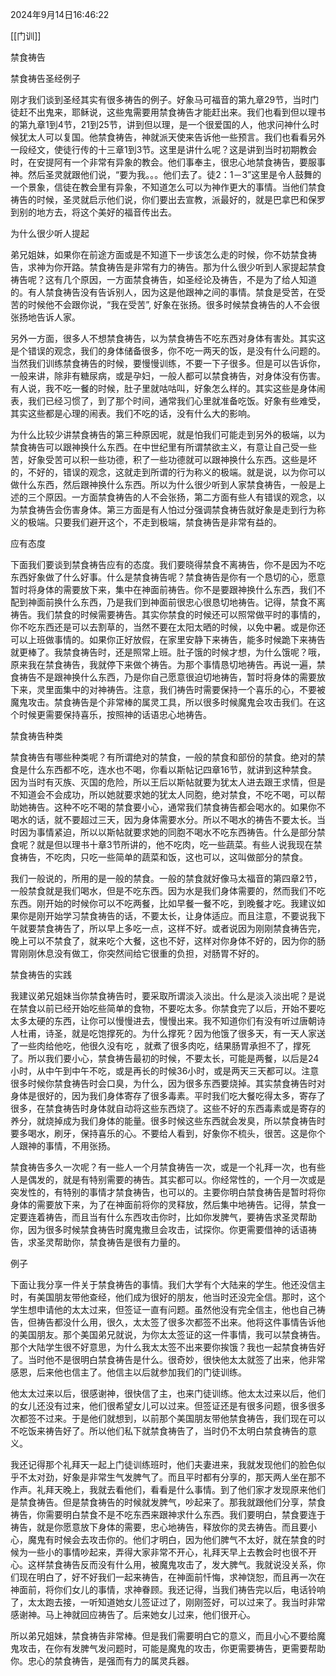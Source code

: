 2024年9月14日16:46:22

[[门训]]


禁食祷告

禁食祷告圣经例子

刚才我们谈到圣经其实有很多祷告的例子。好象马可福音的第九章29节，当时门徒赶不出鬼来，耶稣说，这些鬼需要用禁食祷告才能赶出来。我们也看到但以理书的第九章1到4节，21到25节，讲到但以理，是一个很爱国的人，他求问神什么时候犹太人可以复国。他禁食祷告，神就派天使来告诉他一些预言。我们也看看另外一段经文，使徒行传的十三章1到3节。这里是讲什么呢？这是讲到当时初期教会时，在安提阿有一个非常有异象的教会。他们事奉主，很忠心地禁食祷告，要服事神。然后圣灵就跟他们说，“要为我。。。他们去了。徒2：1－3”这里是令人鼓舞的一个景象，信徒在教会里有异象，不知道怎么可以为神作更大的事情。当他们禁食祷告的时候，圣灵就启示他们说，你们要出去宣教，派最好的，就是巴拿巴和保罗到别的地方去，将这个美好的福音传出去。

为什么很少听人提起

弟兄姐妹，如果你在前途方面或是不知道下一步该怎么走的时候，你不妨禁食祷告，求神为你开路。禁食祷告是非常有力的祷告。那为什么很少听到人家提起禁食祷告呢？这有几个原因，一方面禁食祷告，如圣经论及祷告，不是为了给人知道的。有人禁食祷告没有告诉别人，因为这是他跟神之间的事情。禁食是受苦，在受苦的时候他不会跟你说，“我在受苦”, 好象在张扬。很多时候禁食祷告的人不会很张扬地告诉人家。

另外一方面，很多人不想禁食祷告，以为禁食祷告不吃东西对身体有害处。其实这是个错误的观念，我们的身体储备很多，你不吃一两天的饭，是没有什么问题的。当然我们训练禁食祷告的时候，要慢慢训练，不要一下子很多。但是可以告诉你，一般来讲，除非有糖尿病，或是孕妇，一般人都可以禁食祷告，对身体没有伤害。有人说，我不吃一餐的时候，肚子里就咕咕叫，好象怎么样的。其实这些是身体闹表，我们已经习惯了，到了那个时间，通常我们心里就准备吃饭。好象有些难受，其实这些都是心理的闹表。我们不吃的话，没有什么大的影响。

为什么比较少讲禁食祷告的第三种原因呢，就是怕我们可能走到另外的极端，以为禁食祷告可以跟神换什么东西。在中世纪里有所谓禁欲主义，有意让自己受一些苦，好象受苦可以积一些功德，积了一些功德就可以跟神换什么东西。这些是坏的，不好的，错误的观念，这就走到所谓的行为称义的极端。就是说，以为你可以做什么东西，然后跟神换什么东西。所以为什么很少听到人家禁食祷告，一般是上述的三个原因。一方面禁食祷告的人不会张扬，第二方面有些人有错误的观念，以为禁食祷告会伤害身体。第三方面是有人怕过分强调禁食祷告就好象是走到行为称义的极端。只要我们避开这个，不走到极端，禁食祷告是非常有益的。

应有态度

下面我们要谈到禁食祷告应有的态度。我们要晓得禁食不离祷告，你不是因为不吃东西好象做了什么好事。什么是禁食祷告呢？禁食祷告是你有一个恳切的心，愿意暂时将身体的需要放下来，集中在神面前祷告。你不是要跟神换什么东西，我们不配到神面前换什么东西，乃是我们到神面前很忠心很恳切地祷告。记得，禁食不离祷告。我们禁食的时候需要祷告。其实你禁食的时候还可以照常做平时的事情的，你不吃东西还是可以去割草的，当然不要在太阳太晒的时候，以免中暑。或是你还可以上班做事情的。如果你正好放假，在家里安静下来祷告，能多时候跪下来祷告就更棒了。我禁食祷告时，还是照常上班。肚子饿的时候才想，为什么饿呢？哦，原来我在禁食祷告，我就停下来做个祷告。为那个事情恳切地祷告。再说一遍，禁食祷告不是跟神换什么东西，乃是你自己愿意很迫切地祷告，暂时将身体的需要放下来，灵里面集中的对神祷告。注意，我们祷告时需要保持一个喜乐的心，不要被魔鬼攻击。禁食祷告是个非常棒的属灵工具，所以很多时候魔鬼会攻击我们。在这个时候更需要保持喜乐，按照神的话语忠心地祷告。

禁食祷告种类

禁食祷告有哪些种类呢？有所谓绝对的禁食，一般的禁食和部份的禁食。绝对的禁食是什么东西都不吃，连水也不喝，你看以斯帖记四章16节，就讲到这种禁食。因为当时有灭族、灭国的危险，所以王后以斯帖就要为犹太人进去跟王求情，但是不知道会不会成功，所以她就要求她的犹太人同胞，绝对禁食，不吃不喝，可以帮助她祷告。这种不吃不喝的禁食要小心，通常我们禁食祷告都会喝水的。如果你不喝水的话，就不要超过三天，因为身体需要水分。所以不喝水的祷告不要太长。当时因为事情紧迫，所以以斯帖就要求她的同胞不喝水不吃东西祷告。什么是部分禁食呢？就是但以理书十章3节所讲的，他不吃肉，吃一些蔬菜。有些人说我现在禁食祷告，不吃肉，只吃一些简单的蔬菜和饭，这也可以，这叫做部分的禁食。

我们一般说的，所用的是一般的禁食。一般的禁食就好像马太福音的第四章2节，一般禁食就是我们喝水，但是不吃东西。因为水是我们身体需要的，然而我们不吃东西。刚开始的时候你可以不吃两餐，比如早餐一餐不吃，到晚餐才吃。我建议如果你是刚开始学习禁食祷告的话，不要太长，让身体适应。而且注意，不要说我下午就要禁食祷告了，所以早上多吃一点，这样不好。或者说因为刚刚禁食祷告完，晚上可以不禁食了，就来吃个大餐，这也不好，这样对你身体不好的，因为你的肠胃刚刚休息没有做工，你突然间给它很重的负担，对肠胃不好的。

禁食祷告的实践

我建议弟兄姐妹当你禁食祷告时，要采取所谓淡入淡出。什么是淡入淡出呢？是说在禁食以前已经开始吃些简单的食物，不要吃太多。你禁食完了以后，开始不要吃太多太硬的东西，让你可以慢慢进去，慢慢出来。我不知道你们有没有听过唐朝诗人杜甫，诗圣，就是吃饱撑死的。为什么撑死？因为他饿了很多天，有一天人家送了一些肉给他吃，他很久没有吃 ，就煮了很多肉吃，结果肠胃承担不了，撑死了。所以我们要小心，禁食祷告最初的时候，不要太长，可能是两餐，以后是24小时，从中午到中午不吃，或是再长的时候36小时，或是两天三天都可以。注意很多时候你禁食祷告时会口臭，为什么，因为很多东西要烧掉。其实禁食祷告时对身体是很好的，因为我们身体寄存了很多毒素。平时我们吃大餐吃得太多，寄存了很多，在禁食祷告时身体就自动将这些东西烧了。这些不好的东西毒素或是寄存的养分，就烧掉成为我们身体的能量。很多时候这些东西就会发臭，所以禁食祷告时要多喝水，刷牙，保持喜乐的心。不要给人看到，好象你不梳头，很苦。这是你个人跟神的事情，不用张扬。

禁食祷告多久一次呢？有一些人一个月禁食祷告一次，或是一个礼拜一次，也有些人是偶发的，就是有特别需要的祷告。其实都可以。你经常性的，一个月一次或是突发性的，有特别的事情才禁食祷告，也可以的。主要你明白禁食祷告是暂时将你身体的需要放下来，为了在神面前将你的灵释放，然后集中地祷告。记得，禁食一定要连着祷告，而且当有什么东西攻击你时，比如你发脾气，要祷告求圣灵帮助你，因为很多时候禁食祷告时魔鬼撒旦会攻击，试探你。你更需要借神的话语祷告，求圣灵帮助你，禁食祷告是很有力量的。

例子

下面让我分享一件关于禁食祷告的事情。我们大学有个大陆来的学生。他还没信主时，有美国朋友带他查经，他们成为很好的朋友，他当时还没完全信。那时，这个学生想申请他的太太过来，但签证一直有问题。虽然他没有完全信主，他也自己祷告，但祷告都没什么用，很久，太太签了很多次都签不出来。他将这件事情告诉他的美国朋友。那个美国弟兄就说，为你太太签证的这一件事情，我可以禁食祷告。那个大陆学生很不好意思，为什么我太太签不出来要你挨饿？我也一起禁食祷告好了。当时他不是很明白禁食祷告是什么。很奇妙，很快他太太就签了出来，他非常感恩，后来他也信主了。他信主以后就参加我们的门徒训练。

他太太过来以后，很感谢神，很快信了主，也来门徒训练。他太太过来以后，他们的女儿还没有过来，他们很希望女儿可以过来。但签证还是有很多问题，很多很多次都签不过来。于是他们就想到，以前那个美国朋友带他禁食祷告，我们现在可以不吃饭来祷告好了。所以他们私下就禁食祷告了，当时仍不太明白禁食祷告的意义。

我还记得那个礼拜天一起上门徒训练班时，他们夫妻进来，我就发现他们的脸色似乎不太对劲，好象是非常生气发脾气了。而且平时都有分享的，那天两人坐在那不作声。礼拜天晚上，我就去看他们，看看是什么事情。到了他们家才发现原来他们是禁食祷告。但是禁食祷告的时候就发脾气，吵起来了。那我就跟他们分享，禁食祷告，你需要明白禁食不是不吃东西来跟神求什么东西。我们要明白，禁食要连于祷告，就是你愿意放下身体的需要，忠心地祷告，释放你的灵去祷告。而且要小心，魔鬼有时候会去攻击你的。他们才明白，因为他们脾气不太好，就在禁食的时候为一些小的事情吵起来，弄得大家非常不开心，礼拜天早上去教会时也很不开心。这样禁食祷告反而没有什么用，被魔鬼攻击了，发大脾气。我就说没关系，你们现在明白了，好不好我们一起来祷告，在神面前忏悔，求神饶恕，而且再一次在神面前，将你们女儿的事情，求神眷顾。我还记得，当我们祷告完以后，电话铃响了，太太跑去接，一听知道她女儿签证过了，刚刚签好，可以过来了。我当时非常感谢神。马上神就回应祷告了。后来她女儿过来，他们很开心。

所以弟兄姐妹，禁食祷告非常棒。但是我们需要明白它的意义，而且小心不要给魔鬼攻击，在你有发脾气发问题时，可能是魔鬼的攻击，你更需要祷告，更需要帮助你。忠心的禁食祷告，是强而有力的属灵兵器。